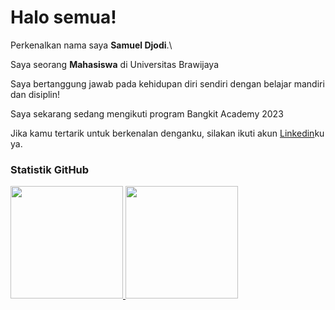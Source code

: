 # Halo semua! 

Perkenalkan nama saya **Samuel Djodi**.\

Saya seorang **Mahasiswa** di Universitas Brawijaya

Saya bertanggung jawab pada kehidupan diri sendiri dengan belajar mandiri dan disiplin!

Saya sekarang sedang mengikuti program Bangkit Academy 2023

Jika kamu tertarik untuk berkenalan denganku, silakan ikuti akun [Linkedin](https://www.linkedin.com/in/samuel-djodi/)ku ya.

### **Statistik GitHub**
<p align="left">
<a href="https://github.com/repo-viewer002">
  <img height="180em" src="https://github-readme-stats-eight-theta.vercel.app/api?username=repo-viewer002&show_icons=true&theme=algolia&include_all_commits=true&count_private=true"/>
  <img height="180em" src="https://github-readme-stats-eight-theta.vercel.app/api/top-langs/?username=repo-viewer002&layout=compact&langs_count=8&theme=algolia"/>
</a>
</p>
